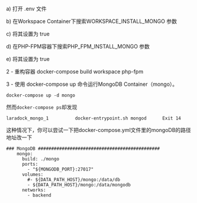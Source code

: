 a) 打开 .env 文件

b) 在Workspace Container下搜索WORKSPACE_INSTALL_MONGO 参数

c) 将其设置为 true

d) 在PHP-FPM容器下搜索PHP_FPM_INSTALL_MONGO 参数

e) 将其设置为 true

2 - 重构容器 docker-compose build workspace php-fpm

3 - 使用 docker-compose up 命令运行MongoDB Container（mongo）。

`docker-compose up -d mongo`

然而`docker-compose ps`却发现
```
laradock_mongo_1          docker-entrypoint.sh mongod      Exit 14
```
这种情况下，你可以尝试一下把docker-compose.yml文件里的mongoDB的路径地址改一下
```
### MongoDB ##############################################
    mongo:
      build: ./mongo
      ports:
        - "${MONGODB_PORT}:27017"
      volumes:
        #- ${DATA_PATH_HOST}/mongo:/data/db
        - ${DATA_PATH_HOST}/mongo:/data/mongodb
      networks:
        - backend
```